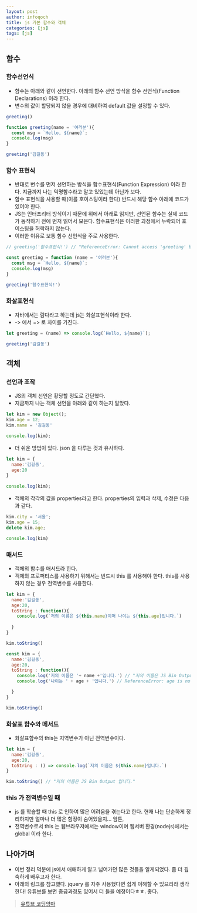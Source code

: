 ```yaml
---
layout: post
author: infoqoch
title: js 기본 함수와 객체
categories: [js]
tags: [js]
---
```


## 함수
### 함수선언식
- 함수는 아래와 같이 선언한다. 아래의 함수 선언 방식을 함수 선언식(Function Declarations) 이라 한다.
- 변수의 값이 할당되지 않을 경우에 대비하여 default 값을 설정할 수 있다. 

```js
greeting()

function greeting(name = '여러분'){
  const msg = `Hello, ${name}`;
  console.log(msg)
}

greeting('김길동')
```

### 함수 표현식
- 반대로 변수를 먼저 선언하는 방식을 함수표현식(Function Expression) 이라 한다. 지금까지 나는 익명함수라고 알고 있었는데 아닌가 보다. 
- 함수 표현식을 사용할 때(이를 호이스팅이라 한다) 반드시 해당 함수 아래에 코드가 있어야 한다. 
- JS는 인터프리터 방식이기 때문에 위에서 아래로 읽지만, 선언된 함수는 실제 코드가 동작하기 전에 먼저 읽어서 모은다. 함수표현식은 이러한 과정에서 누락되어 호이스팅을 허락하지 않는다.
- 이러한 이유로 보통 함수 선언식을 주로 사용한다.

```js
// greeting('함수표현식!') // "ReferenceError: Cannot access 'greeting' before initialization

const greeting = function (name = '여러분'){
  const msg = `Hello, ${name}`;
  console.log(msg)
}

greeting('함수표현식!')
```

### 화살표현식
- 자바에서는 람다라고 하는데 js는 화살표현식이라 한다.
- -> 에서 => 로 차이를 가진다. 

```js 
let greeting = (name) => console.log(`Hello, ${name}`);

greeting('김길동')
```

## 객체
### 선언과 조작
- JS의 객체 선언은 황당할 정도로 간단했다. 
- 지금까지 나는 객체 선언을 아래와 같이 하는지 알았다.

```js
let kim = new Object();
kim.age = 12;
kim.name = '김길동'

console.log(kim);
```

- 더 쉬운 방법이 있다. json 을 다루는 것과 유사하다.

```js
let kim = {
  name:'김길동',
  age:20
}
    
console.log(kim);
```

- 객체의 각각의 값을 properties라고 한다. properties의 입력과 삭제, 수정은 다음과 같다.


```js
kim.city = '서울';
kim.age = 15;
delete kim.age;

console.log(kim)
```

### 매서드
- 객체의 함수를 매서드라 한다.
- 객체의 프로퍼티스를 사용하기 위해서는 반드시 this 를 사용해야 한다. this를 사용하지 않는 경우 전역변수를 사용한다.

```js
let kim = {
  name:'김길동',
  age:20,
  toString : function(){
    console.log(`저의 이름은 ${this.name}이며 나이는 ${this.age}입니다.`)
    
  }
}

kim.toString()
```

```js
const kim = {
  name:'김길동',
  age:20,
  toString : function(){
    console.log('저의 이름은 '+ name +'입니다.') // "저의 이름은 JS Bin Output 입니다." // jsbin.com 을 사용중이며 name 이 전역변수로 있는 것 같다. 
    console.log('나이는 ' + age + '입니다.') // ReferenceError: age is not defined

  }
}

kim.toString()

```

### 화살표 함수와 메서드
- 화살표함수의 this는 지역변수가 아닌 전역변수이다. 

```js
let kim = {
  name:'김길동',
  age:20,
  toString : () => console.log(`저의 이름은 ${this.name}입니다.`)
}

kim.toString() // "저의 이름은 JS Bin Output 입니다."
```

### this 가 전역변수일 때
- js 를 학습할 때 this 로 인하여 많은 어려움을 겪는다고 한다. 현재 나는 단순하게 정리하지만 얼마나 더 많은 함정이 숨어있을지... 암튼,
- 전역변수로서 this 는 웹브라우저에서는 window이며 웹서버 환경(nodejs)에서는 global 이라 한다.


## 나아가며
- 이번 정리 덕분에 js에서 애매하게 알고 넘어가던 많은 것들을 알게되었다. 좀 더 깊숙하게 배우고자 한다. 
- 아래의 링크를 참고했다. jquery 를 자주 사용했다면 쉽게 이해할 수 있으리라 생각한다! 유튜브를 보면 중급과정도 있어서 더 들을 예정이다ㅎㅎ. 좋다. 
  
> [유튜브 코딩앙마](https://www.youtube.com/watch?v=KF6t61yuPCY) 